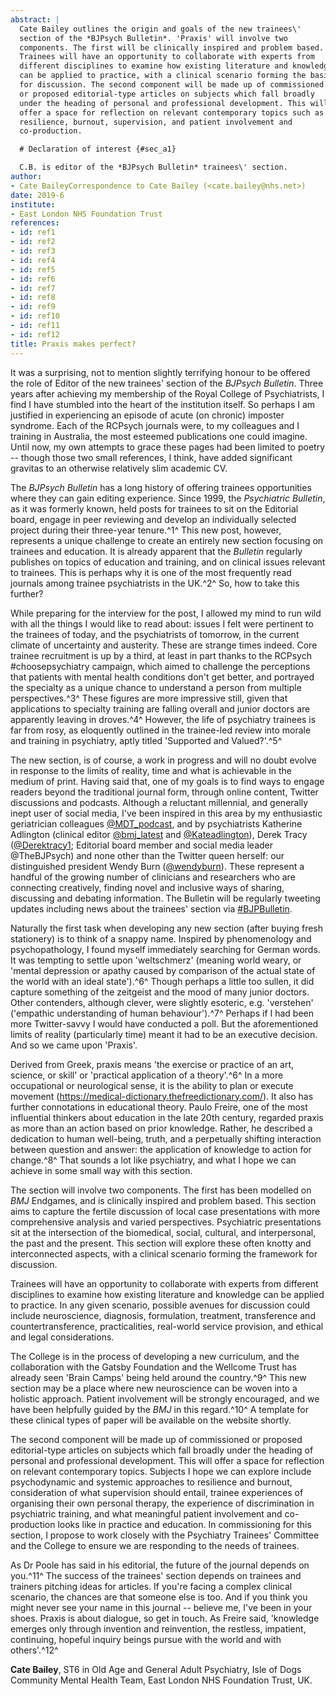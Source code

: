 ```yaml
---
abstract: |
  Cate Bailey outlines the origin and goals of the new trainees\'
  section of the *BJPsych Bulletin*. 'Praxis' will involve two
  components. The first will be clinically inspired and problem based.
  Trainees will have an opportunity to collaborate with experts from
  different disciplines to examine how existing literature and knowledge
  can be applied to practice, with a clinical scenario forming the basis
  for discussion. The second component will be made up of commissioned
  or proposed editorial-type articles on subjects which fall broadly
  under the heading of personal and professional development. This will
  offer a space for reflection on relevant contemporary topics such as
  resilience, burnout, supervision, and patient involvement and
  co-production.

  # Declaration of interest {#sec_a1}

  C.B. is editor of the *BJPsych Bulletin* trainees\' section.
author:
- Cate BaileyCorrespondence to Cate Bailey (<cate.bailey@nhs.net>)
date: 2019-6
institute:
- East London NHS Foundation Trust
references:
- id: ref1
- id: ref2
- id: ref3
- id: ref4
- id: ref5
- id: ref6
- id: ref7
- id: ref8
- id: ref9
- id: ref10
- id: ref11
- id: ref12
title: Praxis makes perfect?
---
```


It was a surprising, not to mention slightly terrifying honour to be
offered the role of Editor of the new trainees\' section of the *BJPsych
Bulletin*. Three years after achieving my membership of the Royal
College of Psychiatrists, I find I have stumbled into the heart of the
institution itself. So perhaps I am justified in experiencing an episode
of acute (on chronic) imposter syndrome. Each of the RCPsych journals
were, to my colleagues and I training in Australia, the most esteemed
publications one could imagine. Until now, my own attempts to grace
these pages had been limited to poetry -- though those two small
references, I think, have added significant gravitas to an otherwise
relatively slim academic CV.

The *BJPsych Bulletin* has a long history of offering trainees
opportunities where they can gain editing experience. Since 1999, the
*Psychiatric Bulletin*, as it was formerly known, held posts for
trainees to sit on the Editorial board, engage in peer reviewing and
develop an individually selected project during their three-year
tenure.^1^ This new post, however, represents a unique challenge to
create an entirely new section focusing on trainees and education. It is
already apparent that the *Bulletin* regularly publishes on topics of
education and training, and on clinical issues relevant to trainees.
This is perhaps why it is one of the most frequently read journals among
trainee psychiatrists in the UK.^2^ So, how to take this further?

While preparing for the interview for the post, I allowed my mind to run
wild with all the things I would like to read about: issues I felt were
pertinent to the trainees of today, and the psychiatrists of tomorrow,
in the current climate of uncertainty and austerity. These are strange
times indeed. Core trainee recruitment is up by a third, at least in
part thanks to the RCPsych \#choosepsychiatry campaign, which aimed to
challenge the perceptions that patients with mental health conditions
don\'t get better, and portrayed the specialty as a unique chance to
understand a person from multiple perspectives.^3^ These figures are
more impressive still, given that applications to specialty training are
falling overall and junior doctors are apparently leaving in droves.^4^
However, the life of psychiatry trainees is far from rosy, as eloquently
outlined in the trainee-led review into morale and training in
psychiatry, aptly titled 'Supported and Valued?'.^5^

The new section, is of course, a work in progress and will no doubt
evolve in response to the limits of reality, time and what is achievable
in the medium of print. Having said that, one of my goals is to find
ways to engage readers beyond the traditional journal form, through
online content, Twitter discussions and podcasts. Although a reluctant
millennial, and generally inept user of social media, I\'ve been
inspired in this area by my enthusiastic geriatrician colleagues
[@MDT_podcast](@MDT_podcast), and by psychiatrists Katherine Adlington
(clinical editor [@bmj_latest](@bmj_latest) and
[@Kateadlington](@Kateadlington)), Derek Tracy
([@Derektracy1](@Derektracy1); Editorial board member and social media
leader @TheBJPsych) and none other than the Twitter queen herself: our
distinguished president Wendy Burn ([@wendyburn](@wendyburn)). These
represent a handful of the growing number of clinicians and researchers
who are connecting creatively, finding novel and inclusive ways of
sharing, discussing and debating information. The Bulletin will be
regularly tweeting updates including news about the trainees\' section
via [\#BJPBulletin](#BJPBulletin).

Naturally the first task when developing any new section (after buying
fresh stationery) is to think of a snappy name. Inspired by
phenomenology and psychopathology, I found myself immediately searching
for German words. It was tempting to settle upon 'weltschmerz' (meaning
world weary, or 'mental depression or apathy caused by comparison of the
actual state of the world with an ideal state').^6^ Though perhaps a
little too sullen, it did capture something of the zeitgeist and the
mood of many junior doctors. Other contenders, although clever, were
slightly esoteric, e.g. 'verstehen' ('empathic understanding of human
behaviour').^7^ Perhaps if I had been more Twitter-savvy I would have
conducted a poll. But the aforementioned limits of reality (particularly
time) meant it had to be an executive decision. And so we came upon
'Praxis'.

Derived from Greek, praxis means 'the exercise or practice of an art,
science, or skill' or 'practical application of a theory'.^6^ In a more
occupational or neurological sense, it is the ability to plan or execute
movement (<https://medical-dictionary.thefreedictionary.com/>). It also
has further connotations in educational theory. Paulo Freire, one of the
most influential thinkers about education in the late 20th century,
regarded praxis as more than an action based on prior knowledge. Rather,
he described a dedication to human well-being, truth, and a perpetually
shifting interaction between question and answer: the application of
knowledge to action for change.^8^ That sounds a lot like psychiatry,
and what I hope we can achieve in some small way with this section.

The section will involve two components. The first has been modelled on
*BMJ* Endgames, and is clinically inspired and problem based. This
section aims to capture the fertile discussion of local case
presentations with more comprehensive analysis and varied perspectives.
Psychiatric presentations sit at the intersection of the biomedical,
social, cultural, and interpersonal, the past and the present. This
section will explore these often knotty and interconnected aspects, with
a clinical scenario forming the framework for discussion.

Trainees will have an opportunity to collaborate with experts from
different disciplines to examine how existing literature and knowledge
can be applied to practice. In any given scenario, possible avenues for
discussion could include neuroscience, diagnosis, formulation,
treatment, transference and countertransference, practicalities,
real-world service provision, and ethical and legal considerations.

The College is in the process of developing a new curriculum, and the
collaboration with the Gatsby Foundation and the Wellcome Trust has
already seen 'Brain Camps' being held around the country.^9^ This new
section may be a place where new neuroscience can be woven into a
holistic approach. Patient involvement will be strongly encouraged, and
we have been helpfully guided by the *BMJ* in this regard.^10^ A
template for these clinical types of paper will be available on the
website shortly.

The second component will be made up of commissioned or proposed
editorial-type articles on subjects which fall broadly under the heading
of personal and professional development. This will offer a space for
reflection on relevant contemporary topics. Subjects I hope we can
explore include psychodynamic and systemic approaches to resilience and
burnout, consideration of what supervision should entail, trainee
experiences of organising their own personal therapy, the experience of
discrimination in psychiatric training, and what meaningful patient
involvement and co-production looks like in practice and education. In
commissioning for this section, I propose to work closely with the
Psychiatry Trainees\' Committee and the College to ensure we are
responding to the needs of trainees.

As Dr Poole has said in his editorial, the future of the journal depends
on you.^11^ The success of the trainees\' section depends on trainees
and trainers pitching ideas for articles. If you\'re facing a complex
clinical scenario, the chances are that someone else is too. And if you
think you might never see your name in this journal -- believe me, I\'ve
been in your shoes. Praxis is about dialogue, so get in touch. As Freire
said, 'knowledge emerges only through invention and reinvention, the
restless, impatient, continuing, hopeful inquiry beings pursue with the
world and with others'.^12^

**Cate Bailey**, ST6 in Old Age and General Adult Psychiatry, Isle of
Dogs Community Mental Health Team, East London NHS Foundation Trust, UK.
